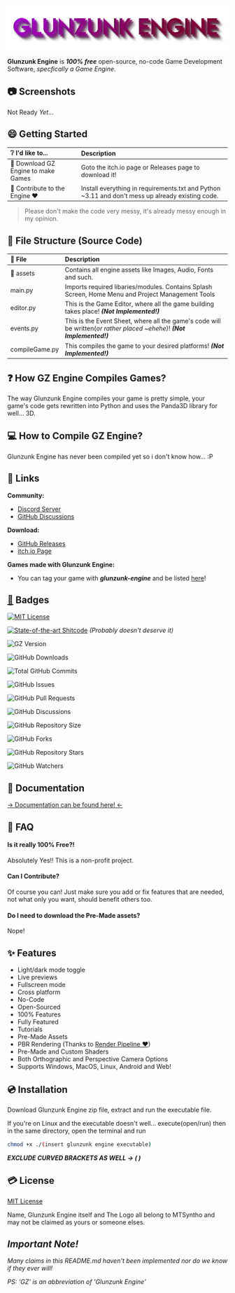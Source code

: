 
![Glunzunk Engine Title Logo](assets/ui/gztitle.png)

**Glunzunk Engine** is _**100% free**_ open-source, no-code Game Development Software, _specfically a Game Engine_.
## 📷 Screenshots 
Not Ready _Yet..._
## 😄 Getting Started

| ❔ I'd like to... | Description                |
| :-------- | :------------------------- |
| 🔽 Download GZ Engine to make Games |  Goto the itch.io page or Releases page to download it! |
| 💜 Contribute to the Engine ❤ | Install everything in requirements.txt and Python ~3.11 and don't mess up already existing code. |

> Please don't make the code very messy, it's already messy enough in my opinion.

## 📂 File Structure (Source Code) 
| 📄 File | Description |
| :-------- | :-------- |
| 📂 assets | Contains all engine assets like Images, Audio, Fonts and such.
| main.py | Imports required libaries/modules. Contains Splash Screen, Home Menu and Project Management Tools |
| editor.py | This is the Game Editor, where all the game building takes place! _**(Not Implemented!)**_ |
| events.py | This is the Event Sheet, where all the game's code will be written(_or rather placed ~ehehe_)! _**(Not Implemented!)**_ |
| compileGame.py | This compiles the game to your desired platforms! _**(Not Implemented!)**_ |

## ❓ How GZ Engine Compiles Games?
The way Glunzunk Engine compiles your game is pretty simple, your game's code gets rewritten into Python and uses the Panda3D library for well... 3D.

## 💻 How to Compile GZ Engine?
Glunzunk Engine has never been compiled yet so i don't know how... :P
## 📎 Links
**Community:**
- [Discord Server](https://discord.gg/invitelink)
- [GitHub Discussions](https://github.com/Official-IceCreeperPE/Glunzunk-Engine/discussions)

**Download:**
- [GitHub Releases](https://github.com/Official-IceCreeperPE/Glunzunk-Engine/releases)
- [itch.io Page](https://mtsyntho.itch.io/Glunzunk-Engine)

**Games made with Glunzunk Engine:**
- You can tag your game with _**glunzunk-engine**_ and be listed [here](https://itch.io/games/tag-glunzunk-engine)!
## [🦡](https://x.com/rogerbadgerman) Badges

[![MIT License](https://img.shields.io/badge/License-MIT-green.svg)](https://choosealicense.com/licenses/mit/)

[![State-of-the-art Shitcode](https://img.shields.io/static/v1?label=State-of-the-art&message=Shitcode&color=7B5804)](https://github.com/trekhleb/state-of-the-art-shitcode)
_(Probably doesn't deserve it)_

![GZ Version](https://img.shields.io/github/v/release/Official-IceCreeperPE/glunzunk-engine)

![GitHub Downloads](https://img.shields.io/github/downloads/Official-IceCreeperPE/glunzunk-engine/total)

![Total GitHub Commits](https://img.shields.io/github/commit-activity/t/Official-IceCreeperPE/glunzunk-engine)

![GitHub Issues](https://img.shields.io/github/issues/Official-IceCreeperPE/glunzunk-engine)

![GitHub Pull Requests](https://img.shields.io/github/issues-pr/Official-IceCreeperPE/glunzunk-engine)

![GitHub Discussions](https://img.shields.io/github/discussions/Official-IceCreeperPE/glunzunk-engine)

![GitHub Repository Size](https://img.shields.io/github/repo-size/Official-IceCreeperPE/glunzunk-engine)

![GitHub Forks](https://img.shields.io/github/forks/Official-IceCreeperPE/glunzunk-engine)

![GitHub Repository Stars](https://img.shields.io/github/stars/Official-IceCreeperPE/glunzunk-engine)

![GitHub Watchers](https://img.shields.io/github/watchers/Official-IceCreeperPE/glunzunk-engine)


## 📄 Documentation

[-> Documentation can be found here! <-](https://glunzunk-engine.readthedocs.io)


## 🤔 FAQ

#### Is it really 100% Free?!

Absolutely Yes!! This is a non-profit project.

#### Can I Contribute?

Of course you can! Just make sure you add or fix features that are needed, not what only you want, should benefit others too.

#### Do I need to download the Pre-Made assets?

Nope!


## ✨ Features

- Light/dark mode toggle
- Live previews
- Fullscreen mode
- Cross platform
- No-Code
- Open-Sourced
- 100% Features
- Fully Featured
- Tutorials
- Pre-Made Assets
- PBR Rendering (Thanks to [Render Pipeline ❤](https://github.com/tobspr/RenderPipeline))
- Pre-Made and Custom Shaders
- Both Orthographic and Perspective Camera Options
- Supports Windows, MacOS, Linux, Android and Web!


## 💿 Installation

Download Glunzunk Engine zip file, extract and run the executable file.

If you're on Linux and the executable doesn't well... execute(open/run) then in the same directory, open the terminal and run
```bash
chmod +x ./(insert glunzunk engine executable)
```
_**EXCLUDE CURVED BRACKETS AS WELL -> ( )**_

## 💳 License

[MIT License](https://choosealicense.com/licenses/mit/)

Name, Glunzunk Engine itself and The Logo all belong to MTSyntho and may not be claimed as yours or someone elses.


## _Important Note!_
_Many claims in this README.md haven't been implemented nor do we know if they ever will!_

_PS: 'GZ' is an abbreviation of 'Glunzunk Engine'_